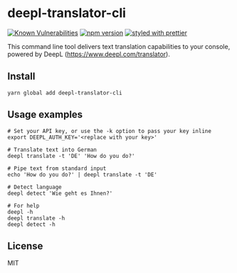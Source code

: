 # deepl-translator-cli

[![Known Vulnerabilities](https://snyk.io/test/github/vsetka/deepl-translator-cli/badge.svg)](https://snyk.io/test/github/vsetka/deepl-translator-cli)
[![npm version](https://badge.fury.io/js/deepl-translator-cli.svg)](https://badge.fury.io/js/deepl-translator-cli)
[![styled with prettier](https://img.shields.io/badge/styled_with-prettier-ff69b4.svg)](#badge)

This command line tool delivers text translation capabilities to your console, powered by DeepL (https://www.deepl.com/translator).

## Install

```shell
yarn global add deepl-translator-cli
```

## Usage examples

```shell
# Set your API key, or use the -k option to pass your key inline
export DEEPL_AUTH_KEY='<replace with your key>'

# Translate text into German
deepl translate -t 'DE' 'How do you do?'

# Pipe text from standard input
echo 'How do you do?' | deepl translate -t 'DE'

# Detect language
deepl detect 'Wie geht es Ihnen?'

# For help
deepl -h
deepl translate -h
deepl detect -h
```

## License

MIT
